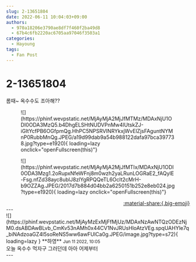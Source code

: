 ```yaml
---
slug: 2-13651804
date: 2022-06-11 10:04:03+09:00
authors:
  - 970a18206e3790ae8df7f460f2ba49d8
  - 67b4c6fb2220ac6705aa97046f3503a1
categories:
  - Hayoung
tags:
  - Fan Post
---
```


# 2-13651804

<div class="post-container" markdown="1">
<div class="content-container md-sidebar__scrollwrap" markdown="1">

롬때~ 옥수수도 조아해??
<figure markdown="1">
![](https://phinf.wevpstatic.net/MjAyMjA2MjJfMTMz/MDAxNjU1ODI0ODA3MzQ5.b4DhgELSHtNUDVPnMw4lUtskZJ-iGItYcfPB6OGfpmQg.HhPC5NPSRVINRYkxjWvElZjsFAguntNYMnP0RubbMnQg.JPEG/a19d99dab9a54b988122dafa97bca397738.jpg?type=e1920){ loading=lazy onclick="openFullscreen(this)"}
</figure>

<figure markdown="1">
![](https://phinf.wevpstatic.net/MjAyMjA2MjJfMTIx/MDAxNjU1ODI0ODA3Mzg1.2oRupxNfeWFnj8m0wzh2yaLRunLOGRaE2_fAQylE-Fsg.nfZd38ayc8ublJ8zlYgRPQQeTL6Oclt2cMrH-b9OZZAg.JPEG/2017d7b884d04bb2a6250151b252e8eb024.jpg?type=e1920){ loading=lazy onclick="openFullscreen(this)"}
</figure>


</div>
</div>

<div style="text-align: right;" markdown="1">
<a href="https://weverse.io/fromis9/fanpost/2-13651804" style="text-align: right;">:material-share:{.big-emoji}</a>
</div>
---

<div class="comments-container md-sidebar__scrollwrap" markdown="1">
<div class="comment" markdown="1">
<div class='id-container' markdown="1">
![](https://phinf.wevpstatic.net/MjAyMzExMjFfMjUz/MDAxNzAwNTQzODEzNjM0.dsABDAwBLvb_CmKv53nAMh0x44CV1NvJRUsHloAtzVEg.spqUAHYle7q_biNAdzoaGZ4l5soReNS5ww6awFUlCa0g.JPEG/image.jpg?type=s72){ loading=lazy }
**<span class="artist">하영</span>** <small>Jun 11 2022, 10:05</small><br>
</div>
<div class='comment-body' markdown="1">
오늘 옥수수 먹자구 그러던데 아아 어제부터
</div>
</div>
</div>
---

